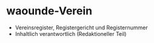 # waounde-Verein

- Vereinsregister, Registergericht und Registernummer
- Inhaltlich verantwortlich (Redaktioneller Teil) 

